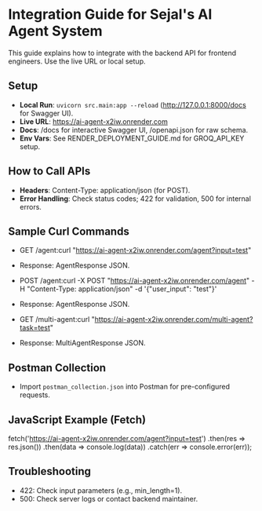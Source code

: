 # Integration Guide for Sejal's AI Agent System

This guide explains how to integrate with the backend API for frontend engineers. Use the live URL or local setup.

## Setup
- **Local Run**: `uvicorn src.main:app --reload` (http://127.0.0.1:8000/docs for Swagger UI).
- **Live URL**: https://ai-agent-x2iw.onrender.com
- **Docs**: /docs for interactive Swagger UI, /openapi.json for raw schema.
- **Env Vars**: See RENDER_DEPLOYMENT_GUIDE.md for GROQ_API_KEY setup.

## How to Call APIs
- **Headers**: Content-Type: application/json (for POST).
- **Error Handling**: Check status codes; 422 for validation, 500 for internal errors.

## Sample Curl Commands
- GET /agent:curl "https://ai-agent-x2iw.onrender.com/agent?input=test"

- Response: AgentResponse JSON.

- POST /agent:curl -X POST "https://ai-agent-x2iw.onrender.com/agent" -H "Content-Type: application/json" -d '{"user_input": "test"}'

- Response: AgentResponse JSON.

- GET /multi-agent:curl "https://ai-agent-x2iw.onrender.com/multi-agent?task=test"

- Response: MultiAgentResponse JSON.

## Postman Collection
- Import `postman_collection.json` into Postman for pre-configured requests.

## JavaScript Example (Fetch)
fetch('https://ai-agent-x2iw.onrender.com/agent?input=test')
.then(res => res.json())
.then(data => console.log(data))
.catch(err => console.error(err));


## Troubleshooting
- 422: Check input parameters (e.g., min_length=1).
- 500: Check server logs or contact backend maintainer.